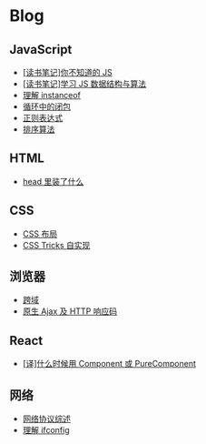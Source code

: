 # Blog

## JavaScript

- [[读书笔记]你不知道的 JS](https://duyue6002.github.io/Blog/#/js/YouDontKnowJS)
- [[读书笔记]学习 JS 数据结构与算法](https://github.com/duyue6002/Blog/issues/9)
- [理解 instanceof](https://duyue6002.github.io/Blog/#/instanceof)
- [循环中的闭包](https://github.com/duyue6002/Blog/issues/11)
- [正则表达式](https://github.com/duyue6002/Blog/issues/19)
- [排序算法](https://github.com/duyue6002/Blog/issues/16)

## HTML

- [head 里装了什么](https://duyue6002.github.io/Blog/#/html/head)

## CSS

- [CSS 布局](https://github.com/duyue6002/Blog/issues/14)
- [CSS Tricks 自实现](https://github.com/duyue6002/Blog/issues/15)

## 浏览器

- [跨域](https://github.com/duyue6002/Blog/issues/20)
- [原生 Ajax 及 HTTP 响应码](https://github.com/duyue6002/Blog/issues/4)

## React

- [[译]什么时候用 Component 或 PureComponent](https://github.com/duyue6002/Blog/issues/24)

## 网络

- [网络协议综述](https://duyue6002.github.io/Blog/#/network/basic)
- [理解 ifconfig](https://duyue6002.github.io/Blog/#/network/ifconfig)
